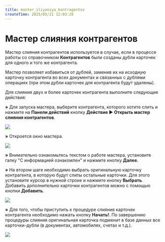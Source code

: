 ```yaml
---
title: master_sliyaniya_kontragentov
createTime: 2025/05/21 12:03:20
---
```

# Мастер слияния контрагентов

Мастер слияния контрагентов используется в случае, если в процессе работы со справочником **Контрагентов** были созданы дубли карточек для одного и того же контрагента.

Мастер позволяет избавиться от дублей, заменив их на исходную карточку контрагента во всех документах и связанных с дублями операциях (при этом дубли карточек для контрагента будут удалены).

Для слияния двух и более карточек контрагента выполните следующие действия:

**»** Для запуска мастера, выберите контрагента, которого хотите слить и нажмите на **Панели действий** кнопку **Действие ► Открыть мастер слияния контрагентов**.

![](359.png)

**»** Откроется окно мастера.

![](360.png)

**»** Внимательно ознакомьтесь текстом о работе мастера, установите галку "С информацией ознакомлен" и нажмите кнопку **Далее.**

**»** На втором шаге необходимо выбрать оригинальную карточку контрагента, в которую будут слиты остальные карточки. Для этого установите курсор в нужной строке и нажмите кнопку **Выбрать**. Добавить дополнительно карточки контрагентов можно с помощью кнопки **Добавить**.

![](361.png)

**»** Для того, чтобы приступить к процедуре слияния карточек контрагента необходимо нажать кнопку **Начать!**. По завершению процедуры слияния оригинальная карточка подменит в базе данных все карточки-дубли (в документах, автомобилях, счетах и т.д.).

![](362.png)

